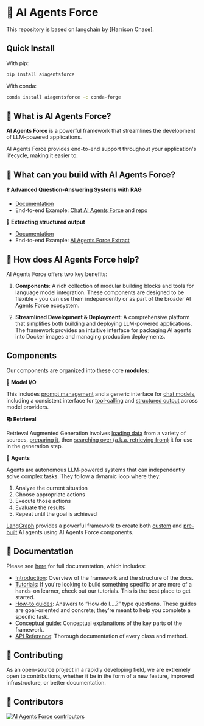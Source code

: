 # 🔗 AI Agents Force

This repository is based on [langchain](https://github.com/AI-Agents-Force-SDK/langchain) by [Harrison Chase].

## Quick Install

With pip:

```bash
pip install aiagentsforce
```

With conda:

```bash
conda install aiagentsforce -c conda-forge
```

## 🤔 What is AI Agents Force?

**AI Agents Force** is a powerful framework that streamlines the development of LLM-powered applications.

AI Agents Force provides end-to-end support throughout your application's lifecycle, making it easier to:

## 🧱 What can you build with AI Agents Force?

**❓ Advanced Question-Answering Systems with RAG**

- [Documentation](https://https://docs.aiagentsforce.com//tutorials/rag/)
- End-to-end Example: [Chat AI Agents Force](https://chat.langchain.com) and [repo](https://github.com/AI-Agents-Force-SDK/chat-langchain)

**🧱 Extracting structured output**

- [Documentation](https://https://docs.aiagentsforce.com//tutorials/extraction/)
- End-to-end Example: [AI Agents Force Extract](https://github.com/AI-Agents-Force-SDK/langchain-extract/)


## 🚀 How does AI Agents Force help?

AI Agents Force offers two key benefits:

1. **Components**: A rich collection of modular building blocks and tools for language model integration. These components are designed to be flexible - you can use them independently or as part of the broader AI Agents Force ecosystem.

2. **Streamlined Development & Deployment**: A comprehensive platform that simplifies both building and deploying LLM-powered applications. The framework provides an intuitive interface for packaging AI agents into Docker images and managing production deployments.

## Components

Our components are organized into these core **modules**:

**📃 Model I/O**

This includes [prompt management](https://https://docs.aiagentsforce.com//concepts/prompt_templates/)
and a generic interface for [chat models](https://https://docs.aiagentsforce.com//concepts/chat_models/), including a consistent interface for [tool-calling](https://https://docs.aiagentsforce.com//concepts/tool_calling/) and [structured output](https://https://docs.aiagentsforce.com//concepts/structured_outputs/) across model providers.

**📚 Retrieval**

Retrieval Augmented Generation involves [loading data](https://https://docs.aiagentsforce.com//concepts/document_loaders/) from a variety of sources, [preparing it](https://https://docs.aiagentsforce.com//concepts/text_splitters/), then [searching over (a.k.a. retrieving from)](https://https://docs.aiagentsforce.com//concepts/retrievers/) it for use in the generation step.

**🤖 Agents**

Agents are autonomous LLM-powered systems that can independently solve complex tasks. They follow a dynamic loop where they:
1. Analyze the current situation
2. Choose appropriate actions
3. Execute those actions
4. Evaluate the results
5. Repeat until the goal is achieved

[LangGraph](https://langchain-ai.github.io/langgraph/) provides a powerful framework to create both [custom](https://langchain-ai.github.io/langgraph/tutorials/) and [pre-built](https://langchain-ai.github.io/langgraph/how-tos/create-react-agent/) AI agents using AI Agents Force components.

## 📖 Documentation

Please see [here](https://dev.aiagentsforce.com) for full documentation, which includes:

- [Introduction](https://https://docs.aiagentsforce.com//introduction/): Overview of the framework and the structure of the docs.
- [Tutorials](https://https://docs.aiagentsforce.com//tutorials/): If you're looking to build something specific or are more of a hands-on learner, check out our tutorials. This is the best place to get started.
- [How-to guides](https://https://docs.aiagentsforce.com//how_to/): Answers to “How do I….?” type questions. These guides are goal-oriented and concrete; they're meant to help you complete a specific task.
- [Conceptual guide](https://https://docs.aiagentsforce.com//concepts/): Conceptual explanations of the key parts of the framework.
- [API Reference](https://docs.aiagentsforce.com/api_reference/): Thorough documentation of every class and method.

## 💁 Contributing

As an open-source project in a rapidly developing field, we are extremely open to contributions, whether it be in the form of a new feature, improved infrastructure, or better documentation.

## 🌟 Contributors

[![AI Agents Force contributors](https://contrib.rocks/image?repo=langchain-ai/langchain&max=2000)](https://github.com/AI-Agents-Force-SDK/langchain/graphs/contributors)

